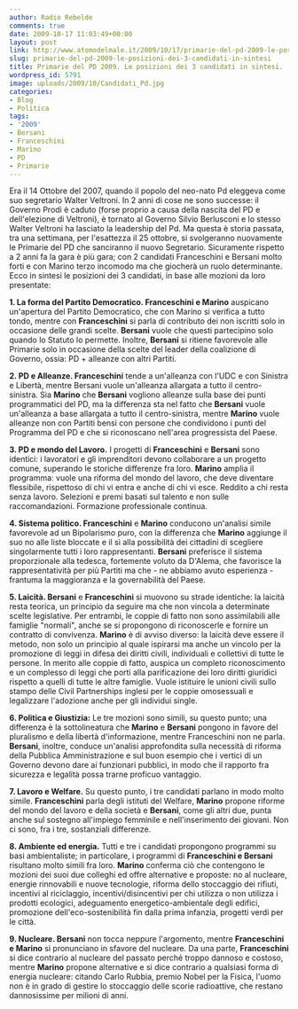 ```yaml
---
author: Radio Rebelde
comments: true
date: 2009-10-17 11:03:49+00:00
layout: post
link: http://www.atomodelmale.it/2009/10/17/primarie-del-pd-2009-le-posizioni-dei-3-candidati-in-sintesi/
slug: primarie-del-pd-2009-le-posizioni-dei-3-candidati-in-sintesi
title: Primarie del PD 2009. Le posizioni dei 3 candidati in sintesi.
wordpress_id: 5791
image: uploads/2009/10/Candidati_Pd.jpg
categories:
- Blog
- Politica
tags:
- '2009'
- Bersani
- Franceschini
- Marino
- PD
- Primarie
---
```


Era il 14 Ottobre del 2007, quando il popolo del neo-nato Pd eleggeva come suo segretario Walter Veltroni.
In 2 anni di cose ne sono successe: il Governo Prodi è caduto (forse proprio a causa della nascita del PD e dell'elezione di Veltroni), è tornato al Governo Silvio Berlusconi e lo stesso Walter Veltroni ha lasciato la leadership del Pd.
Ma questa è storia passata, tra una settimana, per l'esattezza il 25 ottobre, si svolgeranno nuovamente le Primarie del PD che sanciranno il nuovo Segretario.
Sicuramente rispetto a 2 anni fa la gara è più gara; con 2 candidati Franceschini e Bersani molto forti e con Marino terzo incomodo ma che giocherà un ruolo determinante.
Ecco in sintesi le posizioni dei 3 candidati, in base alle mozioni da loro presentate:

**1. La forma del Partito Democratico. Franceschini e Marino** auspicano un'apertura del Partito Democratico, che con Marino si verifica a tutto tondo, mentre con **Franceschini** si parla di contributo dei non iscritti solo in occasione delle grandi scelte.
**Bersani** vuole che questi partecipino solo quando lo Statuto lo permette.
Inoltre, **Bersani** si ritiene favorevole alle Primarie solo in occasione della scelte del leader della coalizione di Governo, ossia: PD + alleanze con altri Partiti.

**2. PD e Alleanze. Franceschini** tende a un'alleanza con l'UDC e con Sinistra e Libertà, mentre Bersani vuole un'alleanza allargata a tutto il centro-sinistra.
Sia **Marino** che **Bersani** vogliono alleanze sulla base dei punti programmatici del PD, ma la differenza sta nel fatto che **Bersani** vuole un'alleanza a base allargata a tutto il centro-sinistra, mentre **Marino** vuole alleanze non con Partiti bensì con persone che condividono i punti del Programma del PD e che si riconoscano nell'area progressista del Paese.

**3. PD e mondo del Lavoro.**
I progetti di **Franceschini** e **Bersani** sono identici: i lavoratori e gli imprenditori devono collaborare a un progetto comune, superando le storiche differenze fra loro.
**Marino** amplia il programma: vuole una riforma del mondo del lavoro, che deve diventare flessibile, rispettoso di chi vi entra e anche di chi vi esce. Reddito a chi resta senza lavoro. Selezioni e premi basati sul talento e non sulle raccomandazioni. Formazione professionale continua.

**4. Sistema politico. Franceschini** e **Marino** conducono un'analisi simile favorevole ad un Bipolarismo puro, con la differenza che **Marino** aggiunge il suo no alle liste bloccate e il sì alla possibilità dei cittadini di scegliere singolarmente tutti i loro rappresentanti.
**Bersani** preferisce il sistema proporzionale alla tedesca, fortemente voluto da D'Alema, che favorisce la rappresentatività per più Partiti ma che - ne abbiamo avuto esperienza - frantuma la maggioranza e la governabilità del Paese.

**5. Laicità. Bersani** e **Franceschini** si muovono su strade identiche: la laicità resta teorica, un principio da seguire ma che non vincola a determinate scelte legislative. Per entrambi, le coppie di fatto non sono assimilabili alle famiglie "normali", anche se si propongono di riconoscerle e fornire un contratto di convivenza.
**Marino** è di avviso diverso: la laicità deve essere il metodo, non solo un principio al quale ispirarsi ma anche un vincolo per la promozione di leggi in difesa dei diritti civili, individuali e collettivi di tutte le persone. In merito alle coppie di fatto, auspica un completo riconoscimento e un complesso di leggi che porti alla parificazione dei loro diritti giuridici rispetto a quelli di tutte le altre famiglie. Vuole istituire le unioni civili sullo stampo delle Civil Partnerships inglesi per le coppie omosessuali e legalizzare l'adozione anche per gli individui single.

**6. Politica e Giustizia:**
Le tre mozioni sono simili, su questo punto; una differenza è la sottolineatura che **Marino** e **Bersani** pongono in favore del pluralismo e della libertà d'informazione, mentre Franceschini non ne parla.
**Bersani**, inoltre, conduce un'analisi approfondita sulla necessità di riforma della Pubblica Amministrazione e sul buon esempio che i vertici di un Governo devono dare ai funzionari pubblici, in modo che il rapporto fra sicurezza e legalità possa trarne proficuo vantaggio.

**7. Lavoro e Welfare.**
Su questo punto, i tre candidati parlano in modo molto simile. **Franceschini** parla degli istituti del Welfare, **Marino** propone riforme del mondo del lavoro e della società e **Bersani**, come gli altri due, punta anche sul sostegno all'impiego femminile e nell'inserimento dei giovani.
Non ci sono, fra i tre, sostanziali differenze.

**8. Ambiente ed energia.**
Tutti e tre i candidati propongono programmi su basi ambientaliste; in particolare, i programmi di **Franceschini e Bersani** risultano molto simili fra loro.
**Marino** conferma ciò che contengono le mozioni dei suoi due colleghi ed offre alternative e proposte: no al nucleare, energie rinnovabili e nuove tecnologie, riforma dello stoccaggio dei rifiuti, incentivi al riciclaggio, incentivi/disincentivi per chi utilizza o non utilizza i prodotti ecologici, adeguamento energetico-ambientale degli edifici, promozione dell'eco-sostenibilità fin dalla prima infanzia, progetti verdi per le città.

**9. Nucleare. Bersani** non tocca neppure l'argomento, mentre **Franceschini e Marino** si pronunciano in sfavore del nucleare. Da una parte, **Franceschini** si dice contrario al nucleare del passato perché troppo dannoso e costoso, mentre **Marino** propone alternative e si dice contrario a qualsiasi forma di energia nucleare: citando Carlo Rubbia, premio Nobel per la Fisica, l'uomo non è in grado di gestire lo stoccaggio delle scorie radioattive, che restano dannosissime per milioni di anni.
